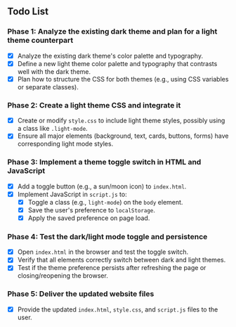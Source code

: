 ## Todo List

### Phase 1: Analyze the existing dark theme and plan for a light theme counterpart
- [x] Analyze the existing dark theme's color palette and typography.
- [x] Define a new light theme color palette and typography that contrasts well with the dark theme.
- [x] Plan how to structure the CSS for both themes (e.g., using CSS variables or separate classes).

### Phase 2: Create a light theme CSS and integrate it
- [x] Create or modify `style.css` to include light theme styles, possibly using a class like `.light-mode`.
- [x] Ensure all major elements (background, text, cards, buttons, forms) have corresponding light mode styles.

### Phase 3: Implement a theme toggle switch in HTML and JavaScript
- [x] Add a toggle button (e.g., a sun/moon icon) to `index.html`.
- [x] Implement JavaScript in `script.js` to:
    - [x] Toggle a class (e.g., `light-mode`) on the `body` element.
    - [x] Save the user's preference to `localStorage`.
    - [x] Apply the saved preference on page load.

### Phase 4: Test the dark/light mode toggle and persistence
- [x] Open `index.html` in the browser and test the toggle switch.
- [x] Verify that all elements correctly switch between dark and light themes.
- [x] Test if the theme preference persists after refreshing the page or closing/reopening the browser.

### Phase 5: Deliver the updated website files
- [x] Provide the updated `index.html`, `style.css`, and `script.js` files to the user.


